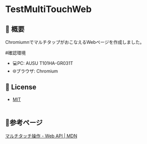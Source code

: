 # TestMultiTouchWeb
## :green_book: 概要
ChromiumnでマルチタップがおこなえるWebページを作成しました。

#確認環境
- :computer:PC: AUSU T101HA-GR031T
- :globe_with_meridians:ブラウザ: Chromium

## 🎫 License
- [MIT](https://raw.githubusercontent.com/aocattleya/Ramen-Timer/master/LICENSE)  
　

## :bookmark:参考ページ
[マルチタッチ操作 - Web API | MDN](https://developer.mozilla.org/ja/docs/Web/API/Pointer_events/Multi-touch_interaction)
